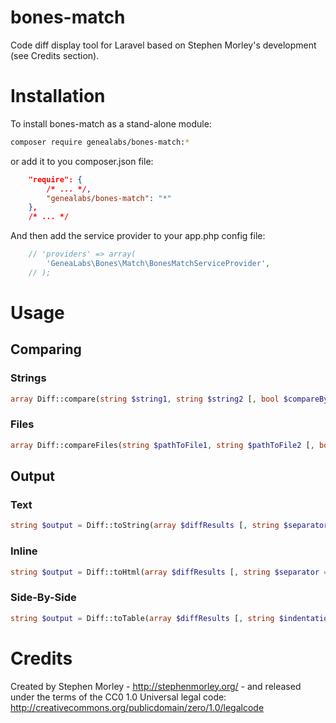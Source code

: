 bones-match
===========

Code diff display tool for Laravel based on Stephen Morley's development (see Credits section).

# Installation

To install bones-match as a stand-alone module:

```sh
composer require genealabs/bones-match:*
```

or add it to you composer.json file:

```json
    "require": {
        /* ... */,
        "genealabs/bones-match": "*"
    },
    /* ... */
```

And then add the service provider to your app.php config file:
```php
	// 'providers' => array(
		'GeneaLabs\Bones\Match\BonesMatchServiceProvider',
    // );
```

# Usage

## Comparing

### Strings

```php
array Diff::compare(string $string1, string $string2 [, bool $compareByCharacter = false])
```

### Files

```php
array Diff::compareFiles(string $pathToFile1, string $pathToFile2 [, bool $compareByCharacter = false])
```

## Output

### Text

```php
string $output = Diff::toString(array $diffResults [, string $separator = "\n"]);
```

### Inline

```php
string $output = Diff::toHtml(array $diffResults [, string $separator = "<br />"]);
```

### Side-By-Side

```php
string $output = Diff::toTable(array $diffResults [, string $indentation = "" [, string $separator = "<br />"]]);
```

Credits
=======

Created by Stephen Morley - http://stephenmorley.org/ - and released under the terms of the CC0 1.0 Universal legal
code: http://creativecommons.org/publicdomain/zero/1.0/legalcode
